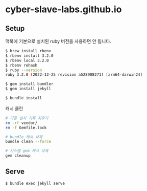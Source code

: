 # cyber-slave-labs.github.io

## Setup

맥북에 기본으로 설치된 ruby 버전을 사용하면 안 됩니다.

```bash
$ brew install rbenv
$ rbenv install 3.2.0
$ rbenv local 3.2.0
$ rbenv rehash
$ ruby --version
ruby 3.2.0 (2022-12-25 revision a528908271) [arm64-darwin24]
```

```bash
$ gem install bundler
$ gem install jekyll
```

```bash
$ bundle install
```

캐시 클린

```bash
# 기존 설치 기록 지우기
rm -rf vendor/
rm -f Gemfile.lock

# bundle 캐시 삭제
bundle clean --force

# 시스템 gem 캐시 삭제
gem cleanup
```

## Serve

```bash
$ bundle exec jekyll serve
```

